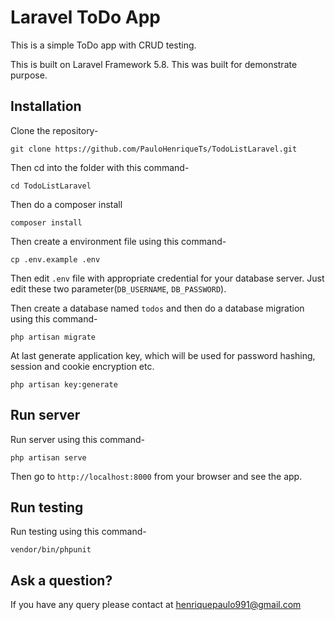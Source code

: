 # Laravel ToDo App

This is a simple ToDo app with CRUD testing.

This is built on Laravel Framework 5.8. This was built for demonstrate purpose.

## Installation

Clone the repository-

```
git clone https://github.com/PauloHenriqueTs/TodoListLaravel.git
```

Then cd into the folder with this command-

```
cd TodoListLaravel
```

Then do a composer install

```
composer install
```

Then create a environment file using this command-

```
cp .env.example .env
```

Then edit `.env` file with appropriate credential for your database server. Just edit these two parameter(`DB_USERNAME`, `DB_PASSWORD`).

Then create a database named `todos` and then do a database migration using this command-

```
php artisan migrate
```

At last generate application key, which will be used for password hashing, session and cookie encryption etc.

```
php artisan key:generate
```

## Run server

Run server using this command-

```
php artisan serve
```

Then go to `http://localhost:8000` from your browser and see the app.

## Run testing

Run testing using this command-

```
vendor/bin/phpunit
```

## Ask a question?

If you have any query please contact at henriquepaulo991@gmail.com
